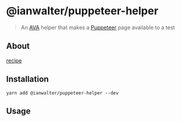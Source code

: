 # @ianwalter/puppeteer-helper
> An [AVA][avaUrl] helper that makes a [Puppeteer][puppeteerUrl] page available
> to a test

## About

[recipe][recipeUrl]

## Installation

```console
yarn add @ianwalter/puppeteer-helper --dev
```

## Usage



[avaUrl]: https://github.com/avajs/ava
[puppeteerUrl]: https://pptr.dev/
[recipeUrl]: https://github.com/avajs/ava/blob/master/docs/recipes/puppeteer.md
